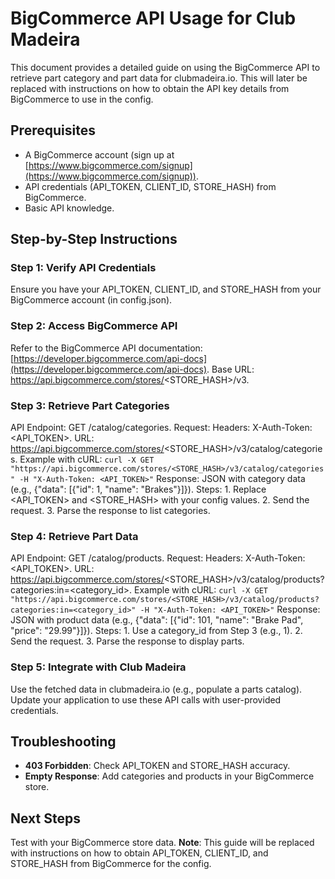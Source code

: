 # BigCommerce API Usage for Club Madeira

This document provides a detailed guide on using the BigCommerce API to retrieve part category and part data for clubmadeira.io. This will later be replaced with instructions on how to obtain the API key details from BigCommerce to use in the config.

## Prerequisites
- A BigCommerce account (sign up at [https://www.bigcommerce.com/signup](https://www.bigcommerce.com/signup)).
- API credentials (API_TOKEN, CLIENT_ID, STORE_HASH) from BigCommerce.
- Basic API knowledge.

## Step-by-Step Instructions

### Step 1: Verify API Credentials
Ensure you have your API_TOKEN, CLIENT_ID, and STORE_HASH from your BigCommerce account (in config.json).

### Step 2: Access BigCommerce API
Refer to the BigCommerce API documentation: [https://developer.bigcommerce.com/api-docs](https://developer.bigcommerce.com/api-docs). Base URL: https://api.bigcommerce.com/stores/<STORE_HASH>/v3.

### Step 3: Retrieve Part Categories
API Endpoint: GET /catalog/categories. Request: Headers: X-Auth-Token: <API_TOKEN>. URL: https://api.bigcommerce.com/stores/<STORE_HASH>/v3/catalog/categories. Example with cURL: ``` curl -X GET "https://api.bigcommerce.com/stores/<STORE_HASH>/v3/catalog/categories" -H "X-Auth-Token: <API_TOKEN>" ``` Response: JSON with category data (e.g., {"data": [{"id": 1, "name": "Brakes"}]}). Steps: 1. Replace <API_TOKEN> and <STORE_HASH> with your config values. 2. Send the request. 3. Parse the response to list categories.

### Step 4: Retrieve Part Data
API Endpoint: GET /catalog/products. Request: Headers: X-Auth-Token: <API_TOKEN>. URL: https://api.bigcommerce.com/stores/<STORE_HASH>/v3/catalog/products?categories:in=<category_id>. Example with cURL: ``` curl -X GET "https://api.bigcommerce.com/stores/<STORE_HASH>/v3/catalog/products?categories:in=<category_id>" -H "X-Auth-Token: <API_TOKEN>" ``` Response: JSON with product data (e.g., {"data": [{"id": 101, "name": "Brake Pad", "price": "29.99"}]}). Steps: 1. Use a category_id from Step 3 (e.g., 1). 2. Send the request. 3. Parse the response to display parts.

### Step 5: Integrate with Club Madeira
Use the fetched data in clubmadeira.io (e.g., populate a parts catalog). Update your application to use these API calls with user-provided credentials.

## Troubleshooting
- **403 Forbidden**: Check API_TOKEN and STORE_HASH accuracy.
- **Empty Response**: Add categories and products in your BigCommerce store.

## Next Steps
Test with your BigCommerce store data. **Note**: This guide will be replaced with instructions on how to obtain API_TOKEN, CLIENT_ID, and STORE_HASH from BigCommerce for the config.